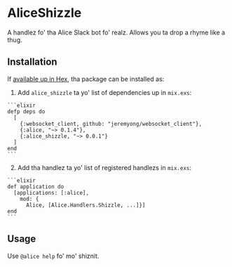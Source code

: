 # AliceShizzle

A handlez fo' tha Alice Slack bot fo' realz. Allows you ta drop a rhyme like a thug.

## Installation

If [available up in Hex](https://hex.pm/packages/alice_shizzle), tha package can be
installed as:

  1. Add `alice_shizzle` ta yo' list of dependencies up in `mix.exs`:

    ```elixir
    defp deps do
      [
        {:websocket_client, github: "jeremyong/websocket_client"},
        {:alice, "~> 0.1.4"},
        {:alice_shizzle, "~> 0.0.1"}
      ]
    end
    ```

  2. Add tha handlez ta yo' list of registered handlezs in `mix.exs`:

    ```elixir
    def application do
      [applications: [:alice],
        mod: {
          Alice, [Alice.Handlers.Shizzle, ...]}]
    end
    ```

## Usage

Use `@alice help` fo' mo' shiznit.
